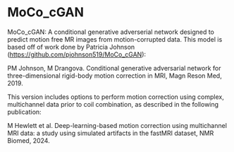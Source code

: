 # MoCo_cGAN

MoCo_cGAN: A conditional generative adverserial network designed to predict motion free MR images from motion-corrupted data. 
This model is based off of work done by Patricia Johnson (https://github.com/pjohnson519/MoCo_cGAN):

PM Johnson, M Drangova. Conditional generative adversarial network for three-dimensional rigid-body motion correction in MRI,
Magn Reson Med, 2019.

This version includes options to perform motion correction using complex, multichannel data prior to coil combination, as described in the following publication:

M Hewlett et al. Deep-learning-based motion correction using multichannel MRI data: a study using simulated artifacts in the fastMRI dataset, NMR Biomed, 2024.
